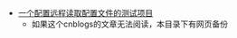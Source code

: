 - [一个配置远程读取配置文件的测试项目](https://www.cnblogs.com/duanxz/p/3512408.html#h5o-7)
  - 如果这个cnblogs的文章无法阅读，本目录下有网页备份